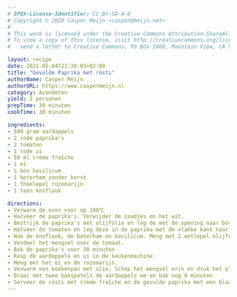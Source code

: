 ```yaml
---
# SPDX-License-Identifier: CC-BY-SA-4.0
# Copyright © 2020 Casper Meijn <casper@meijn.net>
# 
# This work is licensed under the Creative Commons Attribution-ShareAlike 4.0 International License. 
# To view a copy of this license, visit http://creativecommons.org/licenses/by-sa/4.0/ or 
#   send a letter to Creative Commons, PO Box 1866, Mountain View, CA 94042, USA.

layout: recipe
date: 2021-05-04T21:39:03+02:00
title: "Gevulde Paprika met rösti"
authorName: Casper Meijn
authorURL: https://www.caspermeijn.nl
category: Avondeten
yield: 2 personen
prepTime: 30 minuten
cookTime: 30 minuten

ingredients:
- 500 gram aardappels
- 2 rode paprika's  
- 2 tomaten
- 1 rode ui
- 50 ml crème fraîche
- 1 ei
- ¼ bos basilicum
- 1 boterham zonder korst
- 1 theelepel rozemarijn 
- 1 teen knoflook

directions:
- Verwarm de oven voor op 180℃
- Halveer de paprika's. Verwijder de zaadjes en het wit.
- Bestrijk de paprika's met olijfolie en leg de met de opening naar boven op een bakplaat
- Halveer de tomaten en leg deze in de paprika met de vlakke kant naar boven
- Hak de knoflook, de boterham en basilicum. Meng met 2 eetlepel olijfolie.
- Verdeel het mengsel over de tomaat.
- Bak de paprika's voor 30 minuten
- Rasp de aardappels en ui in de keukenmachine
- Meng met het ei en de rozemarijn.
- Verwarm een koekenpan met olie. Schep het mengsel erin en druk het plat. Leg de deksel erop en laat het 8 minuten bakken. 
- Draai met twee bakspatels de aardappels om en bak nog 8 minuten.
- Serveer de rösti met crème fraîche en de gevulde paprika met een blaadje basilicum
---
```

